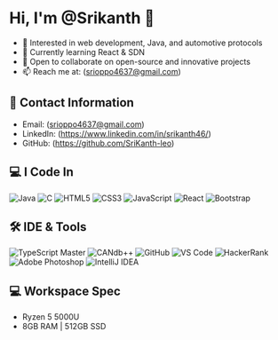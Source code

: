 # Hi, I'm @Srikanth 👋

- 👀 Interested in web development, Java, and automotive protocols  
- 🌱 Currently learning React & SDN  
- 💞️ Open to collaborate on open-source and innovative projects  
- 📫 Reach me at: (srioppo4637@gmail.com)  

## 🔗 Contact Information
- Email: (srioppo4637@gmail.com)
- LinkedIn: (https://www.linkedin.com/in/srikanth46/)
- GitHub: (https://github.com/SriKanth-leo) 

## 💻 I Code In
![Java](https://img.shields.io/badge/Java-ED8B00?style=for-the-badge&logo=java&logoColor=white)
![C](https://img.shields.io/badge/C-00599C?style=for-the-badge&logo=c&logoColor=white)
![HTML5](https://img.shields.io/badge/HTML5-E34F26?style=for-the-badge&logo=html5&logoColor=white)
![CSS3](https://img.shields.io/badge/CSS3-1572B6?style=for-the-badge&logo=css3&logoColor=white)
![JavaScript](https://img.shields.io/badge/JavaScript-F7DF1E?style=for-the-badge&logo=javascript&logoColor=black)
![React](https://img.shields.io/badge/React-20232A?style=for-the-badge&logo=react&logoColor=61DAFB)
![Bootstrap](https://img.shields.io/badge/Bootstrap-563D7C?style=for-the-badge&logo=bootstrap&logoColor=white)

## 🛠️ IDE & Tools
![TypeScript Master](https://img.shields.io/badge/TS%20Master-3178C6?style=for-the-badge&logo=typescript&logoColor=white)
![CANdb++](https://img.shields.io/badge/CANdb++-FF6F00?style=for-the-badge&logo=car&logoColor=white)
![GitHub](https://img.shields.io/badge/GitHub-100000?style=for-the-badge&logo=github&logoColor=white)
![VS Code](https://img.shields.io/badge/VS%20Code-0078d7?style=for-the-badge&logo=visual-studio-code&logoColor=white)
![HackerRank](https://img.shields.io/badge/HackerRank-2EC866?style=for-the-badge&logo=hackerrank&logoColor=white)
![Adobe Photoshop](https://img.shields.io/badge/Photoshop-31A8FF?style=for-the-badge&logo=adobephotoshop&logoColor=white)
![IntelliJ IDEA](https://img.shields.io/badge/IntelliJ%20IDEA%20Community-000000?style=for-the-badge&logo=intellijidea&logoColor=white)

## 💻 Workspace Spec
- Ryzen 5 5000U
- 8GB RAM | 512GB SSD
